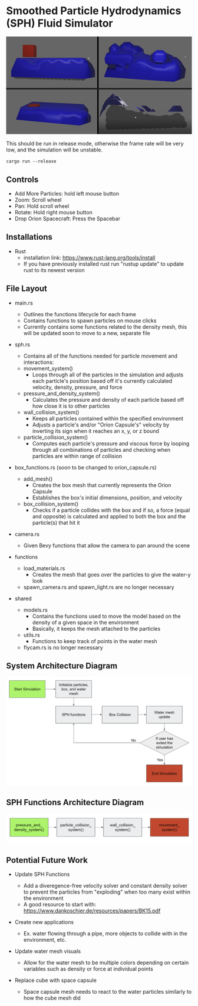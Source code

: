 # Smoothed Particle Hydrodynamics (SPH) Fluid Simulator

![Alt text](SPH_images.png)

This should be run in release mode, otherwise the frame rate will be very low, and the simulation will be unstable. 
```
cargo run --release
```
## Controls
* Add More Particles: hold left mouse button
* Zoom: Scroll wheel
* Pan: Hold scroll wheel
* Rotate: Hold right mouse button
* Drop Orion Spacecraft: Press the Spacebar
 
## Installations
* Rust
    * installation link: https://www.rust-lang.org/tools/install
    * If you have previously installed rust run "rustup update" to update rust to its newest version

## File Layout
* main.rs
    * Outlines the functions lifecycle for each frame
    * Contains functions to spawn particles on mouse clicks
    * Currently contains some functions related to the density mesh, this will be updated soon to move to a new, separate file

* sph.rs
    * Contains all of the functions needed for particle movement and interactions:
    * movement_system()
        * Loops through all of the particles in the simulation and adjusts each particle's position based off it's currently calculated velocity, density, pressure, and force
    * pressure_and_density_system()
        * Calculates the pressure and density of each particle based off how close it is to other particles
    * wall_collision_system()
        * Keeps all particles contained within the specified environment
        * Adjusts a particle's and/or "Orion Capsule's" velocity by inverting its sign when it reaches an x, y, or z bound
    * particle_collision_system()
        * Computes each particle's pressure and viscous force by looping through all combinations of particles and checking when particles are within range of collision

* box_functions.rs (soon to be changed to orion_capsule.rs)
    * add_mesh()
        * Creates the box mesh that currently represents the Orion Capsule
        * Establishes the box's initial dimensions, position, and velocity
    * box_collision_system()
        * Checks if a particle collides with the box and if so, a force (equal and opposite) is calculated and applied to both the box and the particle(s) that hit it

* camera.rs
    * Given Bevy functions that allow the camera to pan around the scene

* functions
    * load_materials.rs
        * Creates the mesh that goes over the particles to give the water-y look
    * spawn_camera.rs and spawn_light.rs are no longer necessary

* shared
    * models.rs
        * Contains the functions used to move the model based on the density of a given space in the environment
        * Basically, it keeps the mesh attached to the particles
    * utils.rs
        * Functions to keep track of points in the water mesh
    * flycam.rs is no longer necessary

## System Architecture Diagram
![Alt text](system_architecture_image.png)

## SPH Functions Architecture Diagram
![Alt text](sph_functions_diagram.png)

## Potential Future Work
* Update SPH Functions
    * Add a diveregence-free velocity solver and constant density solver to prevent the particles from "exploding" when too many exist within the environment
    * A good resource to start with: https://www.dankoschier.de/resources/papers/BK15.pdf
    
* Create new applications
    * Ex. water flowing through a pipe, more objects to collide with in the environment, etc.

* Update water mesh visuals
    * Allow for the water mesh to be multiple colors depending on certain variables such as density or force at individual points
* Replace cube with space capsule
    * Space capsule mesh needs to react to the water particles similarly to how the cube mesh did
